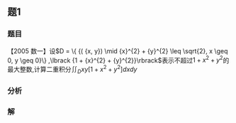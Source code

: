 ## 题1
### 题目
【2005 数一】设$D = \{  {( {x, y})  \mid  {x}^{2} + {y}^{2} \leq  \sqrt{2}, x \geq  0, y \geq  0}\}  ,\lbrack  {1 + {x}^{2} + {y}^{2}}\rbrack$表示不超过$1 + {x}^{2} + {y}^{2}$的最大整数,计算二重积分${\iint }_{D}{xy}\lbrack  {1 + {x}^{2} + {y}^{2}}\rbrack  {dxdy}$
### 分析

### 解